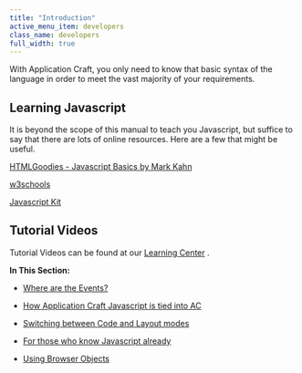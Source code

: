```yaml
---
title: "Introduction"
active_menu_item: developers
class_name: developers
full_width: true
---
```



With Application Craft, you only need to know that basic syntax of the language in order to meet the vast majority of your requirements.

## Learning Javascript

It is beyond the scope of this manual to teach you Javascript, but suffice to say that there are lots of online resources. Here are a few that might be useful.

[HTMLGoodies - Javascript Basics by Mark Kahn](http://www.htmlgoodies.com/primers/jsp/)

[w3schools](http://www.w3schools.com/web/web_javascript.asp)

[Javascript Kit](http://www.javascriptkit.com)

## Tutorial Videos

Tutorial Videos can be found at our [Learning Center](http://www.applicationcraft.com/learning-center#Coding) .

**In This Section:**

 - [Where are the Events?](where-are-the-events)

 - [How Application Craft Javascript is tied into AC](how-swirl-javascript-is-tied-i)

 - [Switching between Code and Layout modes](switching-between-code-and-lay)

 - [For those who know Javascript already](for-those-who-know-javascript)

 - [Using Browser Objects](using-borwser-objects)

